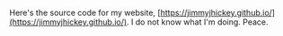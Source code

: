 Here's the source code for my website, [https://jimmyjhickey.github.io/](https://jimmyjhickey.github.io/).
I do not know what I'm doing.
Peace.